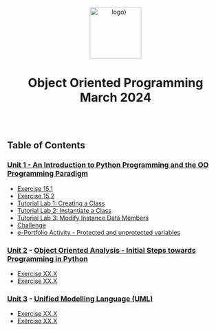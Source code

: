 <br>

<p align="center">
<img src="https://www.i-success.org/wp-content/uploads/2018/09/uoe-logo-1500x544.jpg" alt="logo)" height="120"/>
</p>

<h1 align="center">
Object Oriented Programming<br>March 2024
</h1>
<br>
<br>

## Table of Contents
### [Unit 1 - An Introduction to Python Programming and the OO Programming Paradigm](/Unit01/)
- [Exercise 15.1](/Unit01/Exercise%2015.1)
- [Exercise 15.2](/Unit01/Exercise%2015.2)
- [Tutorial Lab 1: Creating a Class](/Unit01/Tutorial%20Lab%201%3A%20Creating%20a%20Class)
- [Tutorial Lab 2: Instantiate a Class](/Unit01/Tutorial%20Lab%202%3A%20Instantiate%20a%20Class)
- [Tutorial Lab 3: Modify Instance Data Members](/Unit01/Tutorial%20Lab%203%3A%20Modify%20Instance%20Data%20Members)
- [Challenge](/Unit01/Challenge)
- [e-Portfolio Activity - Protected and unprotected variables](/Unit01/Protected%20and%20unprotected%20variables)

### [Unit 2](/Unit02/) - [Object Oriented Analysis - Initial Steps towards Programming in Python](https://www.my-course.co.uk/course/view.php?id=11400&section=9)
- [Exercise XX.X](/Unit02/Indoor%20Voice)
- [Exercise XX.X](/Unit02/Playback%20Speed)

### [Unit 3](/Unit03/) - [Unified Modelling Language (UML)](https://www.my-course.co.uk/course/view.php?id=11400&section=10)
- [Exercise XX.X](/Unit03/Indoor%20Voice)
- [Exercise XX.X](/Unit03/Playback%20Speed)

